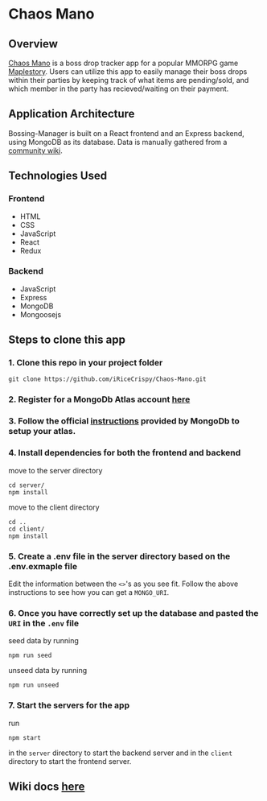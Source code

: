# Chaos Mano

## Overview

[Chaos Mano](https://chaosmano.iricecrispy.dev/) is a boss drop tracker app for a popular MMORPG game [Maplestory](https://maplestory.nexon.net/). Users can utilize this app to easily manage their boss drops within their parties by keeping track of what items are pending/sold, and which member in the party has recieved/waiting on their payment.

## Application Architecture

Bossing-Manager is built on a React frontend and an Express backend, using MongoDB as its database. Data is manually gathered from a [community wiki](https://maplestory.fandom.com/wiki/MapleStory_Wiki).

## Technologies Used

### Frontend

- HTML
- CSS
- JavaScript
- React
- Redux

### Backend

- JavaScript
- Express
- MongoDB
- Mongoosejs

## Steps to clone this app

### 1. Clone this repo in your project folder

```
git clone https://github.com/iRiceCrispy/Chaos-Mano.git
```

### 2. Register for a MongoDb Atlas account [here](https://www.mongodb.com/cloud/atlas/register)

### 3. Follow the official [instructions](https://www.mongodb.com/basics/mongodb-atlas-tutorial) provided by MongoDb to setup your atlas.

### 4. Install dependencies for both the frontend and backend

move to the server directory

```
cd server/
npm install
```

move to the client directory

```
cd ..
cd client/
npm install
```

### 5. Create a .env file in the server directory based on the .env.exmaple file

Edit the information between the `<>`'s as you see fit.
Follow the above instructions to see how you can get a `MONGO_URI`.

### 6. Once you have correctly set up the database and pasted the `URI` in the `.env` file

seed data by running

```
npm run seed
```

unseed data by running

```
npm run unseed
```

### 7. Start the servers for the app

run

```
npm start
```

in the `server` directory to start the backend server and in the `client` directory to start the frontend server.

## Wiki docs [here](https://github.com/iRiceCrispy/Chaos-Mano/wiki)
